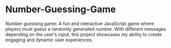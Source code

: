 # Number-Guessing-Game
Number guessing game: A fun and interactive JavaScript game where players must guess a randomly generated number. With different messages depending on the user's input, this project showcases my ability to create engaging and dynamic user experiences.

